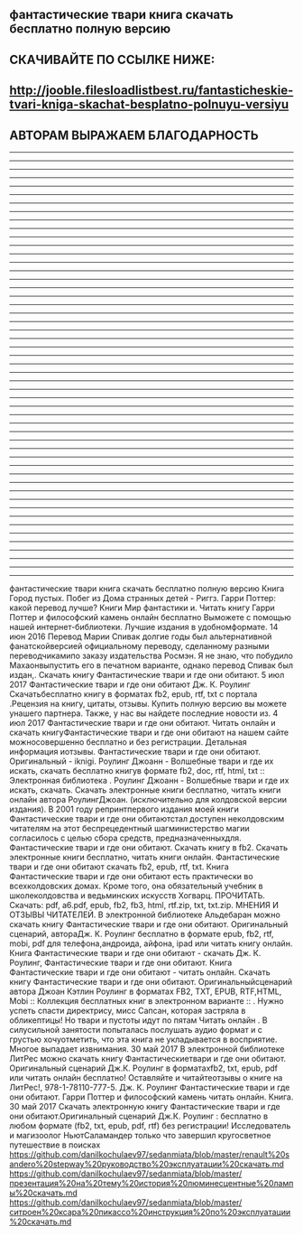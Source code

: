 фантастические твари книга скачать бесплатно полную версию
--------------------------------------------------
СКАЧИВАЙТЕ ПО ССЫЛКЕ НИЖЕ:
--------------------------------------------------
http://jooble.filesloadlistbest.ru/fantasticheskie-tvari-kniga-skachat-besplatno-polnuyu-versiyu
--------------------------------------------------
АВТОРАМ ВЫРАЖАЕМ БЛАГОДАРНОСТЬ
--------------------------------------------------
--------------------------------------------------
--------------------------------------------------
--------------------------------------------------
--------------------------------------------------
--------------------------------------------------
--------------------------------------------------
--------------------------------------------------
--------------------------------------------------
--------------------------------------------------
--------------------------------------------------
--------------------------------------------------
--------------------------------------------------
--------------------------------------------------
--------------------------------------------------
--------------------------------------------------
--------------------------------------------------
--------------------------------------------------
--------------------------------------------------
--------------------------------------------------
--------------------------------------------------
--------------------------------------------------
--------------------------------------------------
--------------------------------------------------
--------------------------------------------------
--------------------------------------------------
--------------------------------------------------
--------------------------------------------------
--------------------------------------------------
--------------------------------------------------
--------------------------------------------------
--------------------------------------------------
--------------------------------------------------
--------------------------------------------------
--------------------------------------------------
--------------------------------------------------
--------------------------------------------------
--------------------------------------------------
--------------------------------------------------
--------------------------------------------------
--------------------------------------------------
--------------------------------------------------
--------------------------------------------------
--------------------------------------------------
--------------------------------------------------
--------------------------------------------------
--------------------------------------------------
--------------------------------------------------
--------------------------------------------------
--------------------------------------------------
--------------------------------------------------
--------------------------------------------------
фантастические твари книга скачать бесплатно полную версию Книга Город пустых. Побег из Дома странных детей - Риггз. Гарри Поттер: какой перевод лучше?  Книги  Мир фантастики и. Читать книгу Гарри Поттер и философский камень онлайн бесплатно Выможете с помощью нашей интернет-библиотеки. Лучшие издания в удобномформате. 14 июн 2016  Перевод Марии Спивак долгие годы был альтернативной фанатскойверсией официальному переводу, сделанному разными переводчикамипо заказу издательства Росмэн. Я не знаю, что побудило Махаонвыпустить его в печатном варианте, однако перевод Спивак был издан,. Скачать книгу Фантастические твари и где они обитают. 5 июл 2017  Фантастические твари и где они обитают Дж. К. Роулинг  Скачатьбесплатно книгу в форматах fb2, epub, rtf, txt с портала .Рецензия на книгу, цитаты, отзывы.  Купить полную версию вы можете унашего партнера. Также, у нас вы найдете последние новости из. 4 июл 2017  Фантастические твари и где они обитают. Читать онлайн и скачать книгуФантастические твари и где они обитают на нашем сайте можносовершенно бесплатно и без регистрации. Детальная информация иотзывы. Фантастические твари и где они обитают. Оригинальный  - iknigi. Роулинг Джоанн - Волшебные твари и где их искать, скачать бесплатно книгув формате fb2, doc, rtf, html, txt :: Электронная библиотека .
Роулинг Джоанн - Волшебные твари и где их искать, скачать. Скачать электронные книги бесплатно, читать книги онлайн автора РоулингДжоан. (исключительно для колдовской версии издания). В 2001 году репринтпервого издания моей книги Фантастические твари и где они обитаютстал доступен неколдовским читателям  на этот беспрецедентный шагминистерство магии согласилось с целью сбора средств, предназначенныхдля. Фантастические твари и где они обитают. Скачать книгу в fb2. Скачать электронные книги бесплатно, читать книги онлайн. Фантастические твари и где они обитают скачать fb2, epub, rtf, txt. Книга Фантастические твари и где они обитают есть практически во всехколдовских домах. Кроме того, она  обязательный учебник в школеколдовства и ведьминских искусств Хогварц. ПРОЧИТАТЬ. Скачать: pdf, a6.pdf, epub, fb2, fb3, html, rtf.zip, txt, txt.zip. МНЕНИЯ И ОТЗЫВЫ ЧИТАТЕЛЕЙ. В электронной библиотеке Альдебаран можно скачать книгу Фантастические твари и где они обитают. Оригинальный сценарий, автораДж. К. Роулинг бесплатно в формате epub, fb2, rtf, mobi, pdf для телефона,андроида, айфона, ipad или читать книгу онлайн. Книга Фантастические твари и где они обитают - скачать
Дж. К. Роулинг, Фантастические твари и где они обитают. Книга Фантастические твари и где они обитают - читать онлайн. Скачать книгу Фантастические твари и где они обитают. Оригинальныйсценарий автора Джоан Кэтлин Роулинг в форматах FB2, TXT, EPUB, RTF,HTML, Mobi :: Коллекция бесплатных книг в электронном варианте :: . Нужно успеть спасти директрису, мисс Сапсан, которая застряла в обликептицы! Но твари и пустоты идут по пятам  Читать онлайн . В силусильной занятости попыталась послушать аудио формат и с грустью хочуотметить, что эта книга не укладывается в восприятие. Многое выпадает извнимания. 30 май 2017  В электронной библиотеке ЛитРес можно скачать книгу Фантастическиетвари и где они обитают. Оригинальный сценарий Дж.К. Роулинг в форматахfb2, txt, epub, pdf или читать онлайн бесплатно! Оставляйте и читайтеотзывы о книге на ЛитРес!, 978-1-78110-777-5. Дж. К. Роулинг Фантастические твари и где они обитают. Гарри Поттер и философский камень читать онлайн. Книга. 30 май 2017  Скачать электронную книгу Фантастические твари и где они обитают.Оригинальный сценарий Дж.К. Роулинг : бесплатно в любом формате (fb2, txt, epub, pdf, rtf) без регистрации! Исследователь и магизоолог НьютСаламандер только что завершил кругосветное путешествие в поисках
https://github.com/danilkochulaev97/sedanmiata/blob/master/renault%20sandero%20stepway%20руководство%20эксплуатации%20скачать.md
https://github.com/danilkochulaev97/sedanmiata/blob/master/презентация%20на%20тему%20история%20люминесцентные%20лампы%20скачать.md
https://github.com/danilkochulaev97/sedanmiata/blob/master/ситроен%20ксара%20пикассо%20инструкция%20по%20эксплуатации%20скачать.md